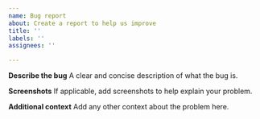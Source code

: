 ```yaml
---
name: Bug report
about: Create a report to help us improve
title: ''
labels: ''
assignees: ''

---
```


**Describe the bug**
A clear and concise description of what the bug is.



**Screenshots**
If applicable, add screenshots to help explain your problem.



**Additional context**
Add any other context about the problem here.
